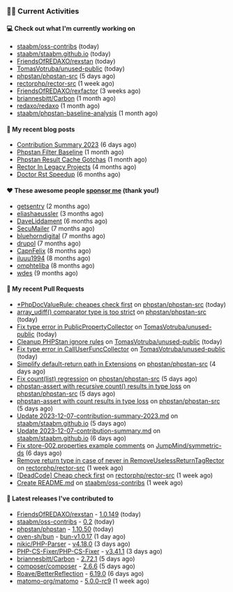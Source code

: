 ### 👨‍💻 Current Activities


#### 💻 Check out what I'm currently working on

- [staabm/oss-contribs](https://github.com/staabm/oss-contribs) (today)
- [staabm/staabm.github.io](https://github.com/staabm/staabm.github.io) (today)
- [FriendsOfREDAXO/rexstan](https://github.com/FriendsOfREDAXO/rexstan) (today)
- [TomasVotruba/unused-public](https://github.com/TomasVotruba/unused-public) (today)
- [phpstan/phpstan-src](https://github.com/phpstan/phpstan-src) (5 days ago)
- [rectorphp/rector-src](https://github.com/rectorphp/rector-src) (1 week ago)
- [FriendsOfREDAXO/rexfactor](https://github.com/FriendsOfREDAXO/rexfactor) (3 weeks ago)
- [briannesbitt/Carbon](https://github.com/briannesbitt/Carbon) (1 month ago)
- [redaxo/redaxo](https://github.com/redaxo/redaxo) (1 month ago)
- [staabm/phpstan-baseline-analysis](https://github.com/staabm/phpstan-baseline-analysis) (1 month ago)


#### 📜 My recent blog posts

- [Contribution Summary 2023](https://staabm.github.io/2023/12/07/contribution-summary-2023.html) (6 days ago)
- [Phpstan Filter Baseline](https://staabm.github.io/2023/10/30/phpstan-filter-baseline.html) (1 month ago)
- [Phpstan Result Cache Gotchas](https://staabm.github.io/2023/10/21/phpstan-result-cache-gotchas.html) (1 month ago)
- [Rector In Legacy Projects](https://staabm.github.io/2023/07/23/rector-in-legacy-projects.html) (4 months ago)
- [Doctor Rst Speedup](https://staabm.github.io/2023/05/18/doctor-rst-speedup.html) (6 months ago)


#### ❤️ These awesome people [sponsor me](https://github.com/sponsors/staabm) (thank you!)

- [getsentry](https://github.com/getsentry) (2 months ago)
- [eliashaeussler](https://github.com/eliashaeussler) (3 months ago)
- [DaveLiddament](https://github.com/DaveLiddament) (6 months ago)
- [SecuMailer](https://github.com/SecuMailer) (7 months ago)
- [bluehorndigital](https://github.com/bluehorndigital) (7 months ago)
- [drupol](https://github.com/drupol) (7 months ago)
- [CapnFelix](https://github.com/CapnFelix) (8 months ago)
- [iluuu1994](https://github.com/iluuu1994) (8 months ago)
- [omphteliba](https://github.com/omphteliba) (8 months ago)
- [wdes](https://github.com/wdes) (9 months ago)


#### 🔨 My recent Pull Requests

- [*PhpDocValueRule: cheapes check first](https://github.com/phpstan/phpstan-src/pull/2824) on [phpstan/phpstan-src](https://github.com/phpstan/phpstan-src) (today)
- [array_udiff() comparator type is too strict](https://github.com/phpstan/phpstan-src/pull/2822) on [phpstan/phpstan-src](https://github.com/phpstan/phpstan-src) (today)
- [Fix type error in PublicPropertyCollector](https://github.com/TomasVotruba/unused-public/pull/94) on [TomasVotruba/unused-public](https://github.com/TomasVotruba/unused-public) (today)
- [Cleanup PHPStan ignore rules](https://github.com/TomasVotruba/unused-public/pull/93) on [TomasVotruba/unused-public](https://github.com/TomasVotruba/unused-public) (today)
- [Fix type error in CallUserFuncCollector](https://github.com/TomasVotruba/unused-public/pull/92) on [TomasVotruba/unused-public](https://github.com/TomasVotruba/unused-public) (today)
- [Simplify default-return path in Extensions](https://github.com/phpstan/phpstan-src/pull/2816) on [phpstan/phpstan-src](https://github.com/phpstan/phpstan-src) (4 days ago)
- [Fix count(list) regression](https://github.com/phpstan/phpstan-src/pull/2813) on [phpstan/phpstan-src](https://github.com/phpstan/phpstan-src) (5 days ago)
- [phpstan-assert with recursive count() results in type loss](https://github.com/phpstan/phpstan-src/pull/2812) on [phpstan/phpstan-src](https://github.com/phpstan/phpstan-src) (5 days ago)
- [phpstan-assert with count results in type loss](https://github.com/phpstan/phpstan-src/pull/2811) on [phpstan/phpstan-src](https://github.com/phpstan/phpstan-src) (5 days ago)
- [Update 2023-12-07-contribution-summary-2023.md](https://github.com/staabm/staabm.github.io/pull/106) on [staabm/staabm.github.io](https://github.com/staabm/staabm.github.io) (5 days ago)
- [Update 2023-12-07-contribution-summary.md](https://github.com/staabm/staabm.github.io/pull/105) on [staabm/staabm.github.io](https://github.com/staabm/staabm.github.io) (6 days ago)
- [Fix store-002.properties example comments](https://github.com/JumpMind/symmetric-ds/pull/191) on [JumpMind/symmetric-ds](https://github.com/JumpMind/symmetric-ds) (6 days ago)
- [Remove return type in case of never in RemoveUselessReturnTagRector](https://github.com/rectorphp/rector-src/pull/5323) on [rectorphp/rector-src](https://github.com/rectorphp/rector-src) (1 week ago)
- [[DeadCode] Cheap check first](https://github.com/rectorphp/rector-src/pull/5322) on [rectorphp/rector-src](https://github.com/rectorphp/rector-src) (1 week ago)
- [Create README.md](https://github.com/staabm/oss-contribs/pull/1) on [staabm/oss-contribs](https://github.com/staabm/oss-contribs) (1 week ago)


#### 🔭 Latest releases I've contributed to

- [FriendsOfREDAXO/rexstan](https://github.com/FriendsOfREDAXO/rexstan) - [1.0.149](https://github.com/FriendsOfREDAXO/rexstan/releases/tag/1.0.149) (today)
- [staabm/oss-contribs](https://github.com/staabm/oss-contribs) - [0.2](https://github.com/staabm/oss-contribs/releases/tag/0.2) (today)
- [phpstan/phpstan](https://github.com/phpstan/phpstan) - [1.10.50](https://github.com/phpstan/phpstan/releases/tag/1.10.50) (today)
- [oven-sh/bun](https://github.com/oven-sh/bun) - [bun-v1.0.17](https://github.com/oven-sh/bun/releases/tag/bun-v1.0.17) (1 day ago)
- [nikic/PHP-Parser](https://github.com/nikic/PHP-Parser) - [v4.18.0](https://github.com/nikic/PHP-Parser/releases/tag/v4.18.0) (3 days ago)
- [PHP-CS-Fixer/PHP-CS-Fixer](https://github.com/PHP-CS-Fixer/PHP-CS-Fixer) - [v3.41.1](https://github.com/PHP-CS-Fixer/PHP-CS-Fixer/releases/tag/v3.41.1) (3 days ago)
- [briannesbitt/Carbon](https://github.com/briannesbitt/Carbon) - [2.72.1](https://github.com/briannesbitt/Carbon/releases/tag/2.72.1) (5 days ago)
- [composer/composer](https://github.com/composer/composer) - [2.6.6](https://github.com/composer/composer/releases/tag/2.6.6) (5 days ago)
- [Roave/BetterReflection](https://github.com/Roave/BetterReflection) - [6.19.0](https://github.com/Roave/BetterReflection/releases/tag/6.19.0) (6 days ago)
- [matomo-org/matomo](https://github.com/matomo-org/matomo) - [5.0.0-rc9](https://github.com/matomo-org/matomo/releases/tag/5.0.0-rc9) (1 week ago)
